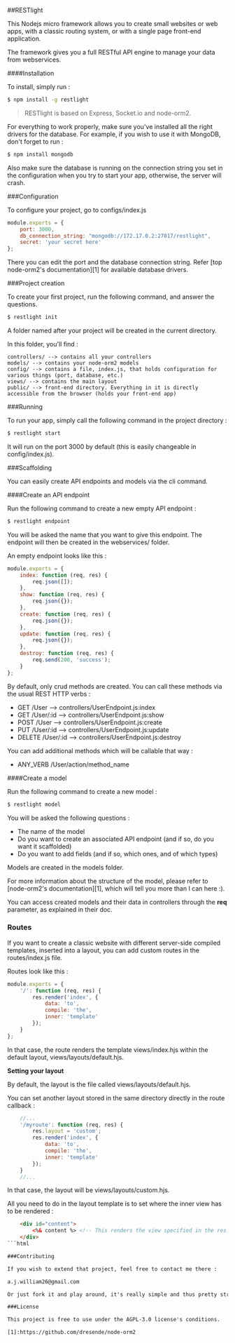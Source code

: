 ##RESTlight

This Nodejs micro framework allows you to create small websites or web apps, with a classic routing system, or with a
single page front-end application.

The framework gives you a full RESTful API engine to manage your data from webservices.

####Installation

To install, simply run :

```sh
$ npm install -g restlight
```

> RESTlight is based on Express, Socket.io and node-orm2.

For everything to work properly, make sure you've installed all the right drivers for the database.
For example, if you wish to use it with MongoDB, don't forget to run :

```sh
$ npm install mongodb
```

Also make sure the database is running on the connection string you set in the configuration
when you try to start your app, otherwise, the server will crash.

###Configuration

To configure your project, go to configs/index.js

```javascript
module.exports = {
    port: 3000,
    db_connection_string: "mongodb://172.17.0.2:27017/restlight",
    secret: 'your secret here'
};
```

There you can edit the port and the database connection string. Refer [top node-orm2's documentation][1] for available
database drivers.

###Project creation

To create your first project, run the following command, and answer the questions.

```sh
$ restlight init
```

A folder named after your project will be created in the current directory.

In this folder, you'll find :

    controllers/ --> contains all your controllers
    models/ --> contains your node-orm2 models
    config/ --> contains a file, index.js, that holds configuration for various things (port, database, etc.)
    views/ --> contains the main layout
    public/ --> front-end directory. Everything in it is directly accessible from the browser (holds your front-end app)

###Running

To run your app, simply call the following command in the project directory :

```sh
$ restlight start
```

It will run on the port 3000 by default (this is easily changeable in config/index.js).

###Scaffolding

You can easily create API endpoints and models via the cli command.

####Create an API endpoint

Run the following command to create a new empty API endpoint :

```sh
$ restlight endpoint
```

You will be asked the name that you want to give this endpoint. The endpoint will then be created in the webservices/
folder.

An empty endpoint looks like this :

```javascript
module.exports = {
    index: function (req, res) {
        req.json([]);
    },
    show: function (req, res) {
        req.json({});
    },
    create: function (req, res) {
        req.json({});
    },
    update: function (req, res) {
        req.json({});
    },
    destroy: function (req, res) {
        req.send(200, 'success');
    }
};
```

By default, only crud methods are created. You can call these methods via the usual REST HTTP verbs :

- GET /User --> controllers/UserEndpoint.js:index
- GET /User/:id --> controllers/UserEndpoint.js:show
- POST /User --> controllers/UserEndpoint.js:create
- PUT /User/:id --> controllers/UserEndpoint.js:update
- DELETE /User/:id --> controllers/UserEndpoint.js:destroy

You can add additional methods which will be callable that way :

- ANY_VERB /User/action/method_name


####Create a model

Run the following command to create a new model :

```sh
$ restlight model
```

You will be asked the following questions :

- The name of the model
- Do you want to create an associated API endpoint (and if so, do you want it scaffolded)
- Do you want to add fields (and if so, which ones, and of which types)

Models are created in the models folder.

For more information about the structure of the model, please refer to [node-orm2's documentation][1], which will tell you
more than I can here :).

You can access created models and their data in controllers through the **req** parameter, as explained in their doc.

### Routes

If you want to create a classic website with different server-side compiled templates, inserted into a layout, you can add
custom routes in the routes/index.js file.

Routes look like this :

```javascript
module.exports = {
    '/': function (req, res) {
        res.render('index', {
            data: 'to',
            compile: 'the',
            inner: 'template'
        });
    }
};
```

In that case, the route renders the template views/index.hjs within the default layout, views/layouts/default.hjs.

**Setting your layout**

By default, the layout is the file called views/layouts/default.hjs.

You can set another layout stored in the same directory directly in the route callback :

```javascript
    //...
    '/myroute': function (req, res) {
        res.layout = 'custom';
        res.render('index', {
            data: 'to',
            compile: 'the',
            inner: 'template'
        });
    }
    //...
```

In that case, the layout will be views/layouts/custom.hjs.

All you need to do in the layout template is to set where the inner view has to be rendered :


```html
    <div id="content">
        <%& content %> <!-- This renders the view specified in the res.render() method here -->
    </div>
```html

###Contributing

If you wish to extend that project, feel free to contact me there :

a.j.william26@gmail.com

Or just fork it and play around, it's really simple and thus pretty straightforward :).

###License

This project is free to use under the AGPL-3.0 license's conditions.

[1]:https://github.com/dresende/node-orm2